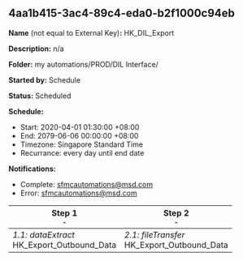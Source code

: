## 4aa1b415-3ac4-89c4-eda0-b2f1000c94eb

**Name** (not equal to External Key)**:** HK_DIL_Export

**Description:** n/a

**Folder:** my automations/PROD/DIL Interface/

**Started by:** Schedule

**Status:** Scheduled

**Schedule:**

* Start: 2020-04-01 01:30:00 +08:00
* End: 2079-06-06 00:00:00 +08:00
* Timezone: Singapore Standard Time
* Recurrance: every day until end date

**Notifications:**

* Complete: sfmcautomations@msd.com
* Error: sfmcautomations@msd.com

| Step 1<br>_<small>-</small>_ | Step 2<br>_<small>-</small>_ |
| --- | --- |
| _1.1: dataExtract_<br>HK_Export_Outbound_Data | _2.1: fileTransfer_<br>HK_Export_Outbound_Data |
